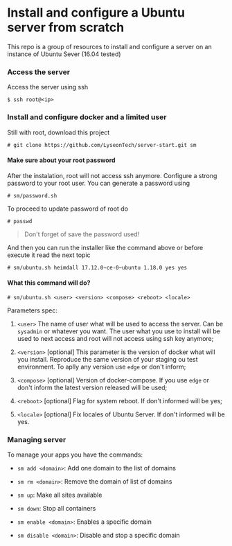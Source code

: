 
# Install and configure a Ubuntu server from scratch

This repo is a group of resources to install and configure a server on an instance of Ubuntu Sever (16.04 tested)

### Access the server
Access the server using ssh
```
$ ssh root@<ip>
```

### Install and configure docker and a limited user
Still with root, download this project
```
# git clone https://github.com/LyseonTech/server-start.git sm
```

#### Make sure about your root password
After the instalation, root will not access ssh anymore. Configure a strong password to your root user. You can generate a password using
```
# sm/password.sh
```

To proceed to update password of root do
```
# passwd
```

> Don't forget of save the password used!

And then you can run the installer like the command above or before execute it read the next topic
```
# sm/ubuntu.sh heimdall 17.12.0~ce-0~ubuntu 1.18.0 yes yes
```

#### What this command will do?
```
# sm/ubuntu.sh <user> <version> <compose> <reboot> <locale>
```

Parameters spec:

1. `<user>` The name of user what will be used to access the server. Can be `sysadmin` or whatever you want. The user what you use to install will be used to next access and root will not access using ssh key anymore;

2. `<version>` [optional] This parameter is the version of docker what will you install. Reproduce the same version of your staging ou test environment. To aplly any version use `edge` or don't inform;

3. `<compose>` [optional] Version of docker-compose. If you use `edge` or don't inform the latest version released will be used;

4. `<reboot>` [optional] Flag for system reboot. If don't informed will be yes;

5. `<locale>` [optional] Fix locales of Ubuntu Server. If don't informed will be yes.

### Managing server

To manage your apps you have the commands:

- `sm add <domain>`: Add one domain to the list of domains

- `sm rm <domain>`: Remove the domain of list of domains

- `sm up`: Make all sites available

- `sm down`: Stop all containers

- `sm enable <domain>`: Enables a specific domain

- `sm disable <domain>`: Disable and stop a specific domain
